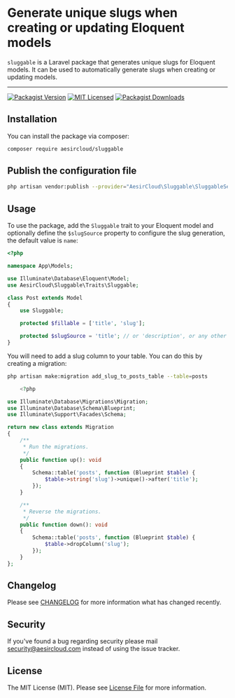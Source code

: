 # Generate unique slugs when creating or updating Eloquent models

`sluggable` is a Laravel package that generates unique slugs for Eloquent models. It can be used to automatically generate slugs when creating or updating models.

---

[![Packagist Version](https://img.shields.io/packagist/v/aesircloud/sluggable)](https://packagist.org/packages/aesircloud/sluggable)
[![MIT Licensed](https://img.shields.io/badge/license-MIT-brightgreen.svg?style=flat-square)](LICENSE.md)
[![Packagist Downloads](https://img.shields.io/packagist/dt/aesircloud/sluggable)](https://packagist.org/packages/aesircloud/sluggable)

## Installation

You can install the package via composer:

```bash
composer require aesircloud/sluggable
```

## Publish the configuration file
```bash
php artisan vendor:publish --provider="AesirCloud\Sluggable\SluggableServiceProvider"
```

## Usage

To use the package, add the `Sluggable` trait to your Eloquent model and optionally define the `$slugSource` property to configure the slug generation, the default value is `name`:

```php
<?php

namespace App\Models;

use Illuminate\Database\Eloquent\Model;
use AesirCloud\Sluggable\Traits\Sluggable;

class Post extends Model
{
    use Sluggable;

    protected $fillable = ['title', 'slug'];

    protected $slugSource = 'title'; // or 'description', or any other field
}
```

You will need to add a slug column to your table. You can do this by creating a migration:

```bash
php artisan make:migration add_slug_to_posts_table --table=posts
```

```php
    <?php

use Illuminate\Database\Migrations\Migration;
use Illuminate\Database\Schema\Blueprint;
use Illuminate\Support\Facades\Schema;

return new class extends Migration
{
    /**
     * Run the migrations.
     */
    public function up(): void
    {
        Schema::table('posts', function (Blueprint $table) {
            $table->string('slug')->unique()->after('title');
        });
    }

    /**
     * Reverse the migrations.
     */
    public function down(): void
    {
        Schema::table('posts', function (Blueprint $table) {
            $table->dropColumn('slug');
        });
    }
};

```

## Changelog

Please see [CHANGELOG](CHANGELOG.md) for more information what has changed recently.

## Security

If you've found a bug regarding security please mail [security@aesircloud.com](mailto:security@aesircloud.com) instead of using the issue tracker.

## License

The MIT License (MIT). Please see [License File](LICENSE.md) for more information.